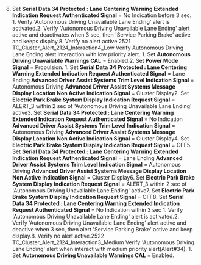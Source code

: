 8. Set **Serial Data 34 Protected : Lane Centering Warning Extended Indication Request Authenticated Signal** = No Indication before 3 sec. 1. Verify 'Autonomous Driving Unavailable Lane Ending' alert is activated.2. Verify 'Autonomous Driving Unavailable Lane Ending' alert active and deactivates when 3 sec, then 'Service Parking Brake' active and keeps display.8. Verify no alert active.2521 TC_Cluster_Alert_2124_Interaction4_Low Verify Autonomous Driving Lane Ending alert interaction with low priority alert. 1. Set **Autonomous Driving Unavailable Warnings CAL** = Enabled.2. Set **Power Mode Signal** = Propulsion. 1. Set **Serial Data 34 Protected : Lane Centering Warning Extended Indication Request Authenticated Signal** = Lane Ending **Advanced Driver Assist Systems Trim Level Indication Signal** = Autonomous Driving **Advanced Driver Assist Systems Message Display Location Non Active Indication Signal** = Cluster Display2. Set **Electric Park Brake System Display Indication Request Signal** = ALERT_3 within 2 sec of 'Autonomous Driving Unavailable Lane Ending' active3. Set **Serial Data 34 Protected : Lane Centering Warning Extended Indication Request Authenticated Signal** = No Indication **Advanced Driver Assist Systems Trim Level Indication Signal** = Autonomous Driving **Advanced Driver Assist Systems Message Display Location Non Active Indication Signal** = Cluster Display4. Set **Electric Park Brake System Display Indication Request Signal** = OFF5. Set **Serial Data 34 Protected : Lane Centering Warning Extended Indication Request Authenticated Signal** = Lane Ending **Advanced Driver Assist Systems Trim Level Indication Signal** = Autonomous Driving **Advanced Driver Assist Systems Message Display Location Non Active Indication Signal** = Cluster Display6. Set **Electric Park Brake System Display Indication Request Signal** = ALERT_3 within 2 sec of 'Autonomous Driving Unavailable Lane Ending' active7. Set **Electric Park Brake System Display Indication Request Signal** = OFF8. Set **Serial Data 34 Protected : Lane Centering Warning Extended Indication Request Authenticated Signal** = No Indication within 3 sec 1. Verify 'Autonomous Driving Unavailable Lane Ending' alert is activated.2. Verify 'Autonomous Driving Unavailable Lane Ending' alert active and deactive when 3 sec, then alert 'Service Parking Brake' active and keep display.8. Verify no alert active.2522 TC_Cluster_Alert_2124_Interaction3_Medium Verify 'Autonomous Driving Lane Ending' alert when interact with medium priority alert(Alert#34). 1. Set **Autonomous Driving Unavailable Warnings CAL** = Enabled.